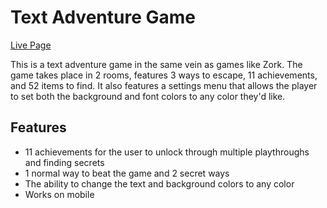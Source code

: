 # Text Adventure Game

[Live Page](https://esdidubs.github.io/text-adv2/)

This is a text adventure game in the same vein as games like Zork. The game takes place in 2 rooms, features 3 ways to escape, 11 achievements, and 52 items to find. It also features a settings menu that allows the player to set both the background and font colors to any color they'd like.


## Features
- 11 achievements for the user to unlock through multiple playthroughs and finding secrets
- 1 normal way to beat the game and 2 secret ways
- The ability to change the text and background colors to any color
- Works on mobile